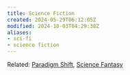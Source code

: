 ```yaml
---
title: Science Fiction
created: 2024-05-29T06:12:05Z
modified: 2024-10-03T04:29:38Z
aliases:
- sci-fi
- science fiction
---
```


Related: [Paradigm Shift](../notes/paradigm-shift.md), [Science Fantasy](../notes/science-fantasy.md)
